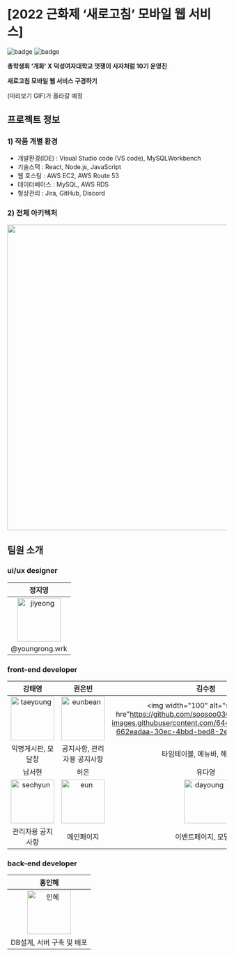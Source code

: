 # [2022 근화제 ‘새로고침’ 모바일 웹 서비스]

![badge](https://img.shields.io/github/repo-size/DSLikelion10/LIKEFEST-frontend)
![badge](https://img.shields.io/github/languages/top/DSLikelion10/LIKEFEST-frontend)

**총학생회 ‘개화’ X 덕성여자대학교 멋쟁이 사자처럼 10기 운영진**

**새로고침 모바일 웹 서비스 구경하기** 

(미리보기 GIF)가 올라갈 예정

## 프로젝트 정보

### 1) 작품 개별 환경

- 개발환경(IDE) : Visual Studio code (VS code), MySQLWorkbench
- 기술스택 : React, Node.js, JavaScript
- 웹 호스팅 : AWS EC2, AWS Route 53
- 데이터베이스 : MySQL, AWS RDS
- 형상관리 : Jira, GitHub, Discord

### 2) 전체 아키텍처
<img src="https://user-images.githubusercontent.com/64454313/169698725-e2f8ed7d-34cb-4440-8915-f5b2f36affc3.png" width="700px"/>

## 팀원 소개

### ui/ux designer

| 정지영 |
| :---: |
|<img width="100" alt="jiyeong" src="https://user-images.githubusercontent.com/64454313/169698857-f048d695-3a17-414a-b5ab-50ab4c0f3143.jpeg">|
| @youngrong.wrk|

### front-end developer

| 강태영 | 권은빈| 김수정 |
| :---: | :---: | :---: | 
|<img width="100" alt="taeyoung" a href="https://github.com/Chanran33" src="https://user-images.githubusercontent.com/64454313/169698884-06c50e80-74fa-455a-8fae-de606622416d.png"> | <img width="100" alt="eunbean" a href="https://github.com/eunbeann" src="https://user-images.githubusercontent.com/64454313/169698892-ec68f463-17e4-404c-b2bb-ca3a1a072330.jpeg">| <img width="100" alt="soojeong" a hre"https://github.com/soosoo030" src="https://user-images.githubusercontent.com/64454313/169698898-662eadaa-30ec-4bbd-bed8-2e217e0ba74b.jpeg"> |
| 익명게시판, 모달창 | 공지사항, 관리자용 공지사항  | 타임테이블,  메뉴바, 헤더, 푸터 |
| 남서현 | 허은 | 유다영 |
|<img width="100" alt="seohyun" src="https://user-images.githubusercontent.com/64454313/169698903-4c7f7911-d741-4a29-b75d-33986bc4807a.jpeg"> | <img width="100" alt="eun" a href="https://github.com/DAASHeo" src="https://user-images.githubusercontent.com/64454313/169698910-34c5c4d9-73f4-4cee-bd7d-9f027d83e2ed.jpeg"> | <img width="100" alt="dayoung" src="https://user-images.githubusercontent.com/64454313/169698921-60ab9615-d128-40ee-902d-aef78b8c29be.jpeg"> |
| 관리자용 공지사항 | 메인페이지 | 이벤트페이지, 모달창|

### back-end developer

| 홍인혜 |
| :---: |
| <img width="100" alt="인혜" a href="https://github.com/hinhyu" src="https://user-images.githubusercontent.com/64454313/169699479-da5ac649-f506-4ea2-9c23-a1674ed72443.jpeg"> |
| DB설계, 서버 구축 및 배포 |
